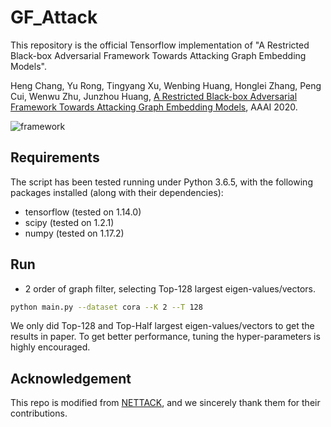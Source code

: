 # GF_Attack
This repository is the official Tensorflow implementation of "A Restricted Black-box Adversarial Framework Towards Attacking Graph Embedding Models".

Heng Chang, Yu Rong, Tingyang Xu, Wenbing Huang, Honglei Zhang, Peng Cui, Wenwu Zhu, Junzhou Huang, [A Restricted Black-box Adversarial Framework Towards Attacking Graph Embedding Models](https://arxiv.org/abs/1908.01297), AAAI 2020.

![framework](https://tva1.sinaimg.cn/large/006tNbRwgy1ga0buxk4wcj31mi0ig454.jpg)

## Requirements
The script has been tested running under Python 3.6.5, with the following packages installed (along with their dependencies):
* tensorflow (tested on 1.14.0)
* scipy (tested on 1.2.1)
* numpy (tested on 1.17.2)

## Run
- 2 order of graph filter, selecting Top-128 largest eigen-values/vectors.
```bash
python main.py --dataset cora --K 2 --T 128
```
We only did Top-128 and Top-Half largest eigen-values/vectors to get the results in paper. To get better performance, tuning the hyper-parameters is highly encouraged.

## Acknowledgement
This repo is modified from [NETTACK](https://github.com/danielzuegner/nettack), and we sincerely thank them for their contributions.

